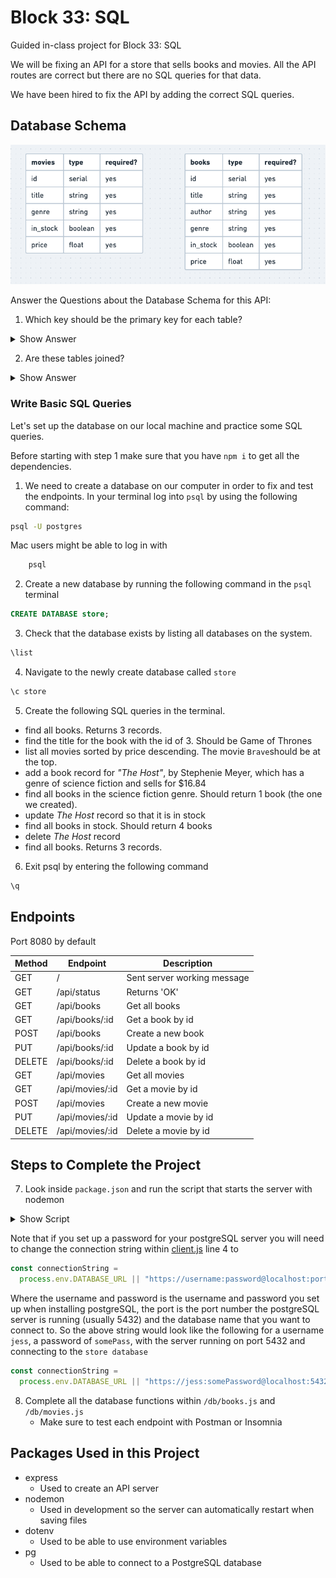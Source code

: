 # Block 33: SQL

Guided in-class project for Block 33: SQL

We will be fixing an API for a store that sells books and movies. 
All the API routes are correct but there are no SQL queries for that data. 

We have been hired to fix the API by adding the correct SQL queries. 

## Database Schema 

![database schema](./db_schema.png)

Answer the Questions about the Database Schema for this API: 

1. Which key should be the primary key for each table?

<details>
    <summary>Show Answer</summary>
    id
</details>

2. Are these tables joined? 

<details>
    <summary>Show Answer</summary>
    No
</details>

### Write Basic SQL Queries

Let's set up the database on our local machine and practice some SQL queries.  

Before starting with step 1 make sure that you have `npm i` to get all the dependencies. 

1. We need to create a database on our computer in order to fix and test the endpoints. In your terminal log into `psql` by using the following command:

```bash
psql -U postgres 
```

Mac users might be able to log in with 

```bash
    psql
```

2. Create a new database by running the following command in the `psql` terminal
```sql
CREATE DATABASE store;
```

3. Check that the database exists by listing all databases on the system. 
```bash
\list
```

4. Navigate to the newly create database called `store`
```bash
\c store
```

5. Create the following SQL queries in the terminal. 

- find all books. Returns 3 records.
- find the title for the book with the id of 3. Should be Game of Thrones 
- list all movies sorted by price descending. The movie `Brave`should be at the top. 
- add a book record for _"The Host"_, by Stephenie Meyer, which has a genre of science fiction and sells for $16.84
- find all books in the science fiction genre. Should return 1 book (the one we created).
- update _The Host_ record so that it is in stock
- find all books in stock. Should return 4 books
- delete _The Host_ record
- find all books. Returns 3 records.

6. Exit psql by entering the following command
```bash
\q
```

## Endpoints 

Port 8080 by default

| Method | Endpoint           | Description                    |
| ------ | ------------------ | ------------------------------ |
| GET    | /                  | Sent server working message    |
| GET    | /api/status        | Returns 'OK'                   |
| GET    | /api/books         | Get all books                  |
| GET    | /api/books/:id     | Get a book by id               |
| POST   | /api/books         | Create a new book              |
| PUT    | /api/books/:id     | Update a book by id            |
| DELETE | /api/books/:id     | Delete a book by id            |
| GET    | /api/movies        | Get all movies                 |
| GET    | /api/movies/:id    | Get a movie by id              |
| POST   | /api/movies        | Create a new movie             |
| PUT    | /api/movies/:id    | Update a movie by id           |
| DELETE | /api/movies/:id    | Delete a movie by id           |

## Steps to Complete the Project 

7. Look inside `package.json` and run the script that starts the server with nodemon
<details>
    <summary>Show Script</summary>
    
```bash
npm run start:dev
```
</details>

Note that if you set up a password for your postgreSQL server you will need to change the connection string within [client.js](./db/client.js) line 4 to 

```js
const connectionString =
  process.env.DATABASE_URL || "https://username:password@localhost:port/dbName";
```

Where the username and password is the username and password you set up when installing postgreSQL, the port is the port number the postgreSQL server is running (usually 5432) and the database name that you want to connect to. So the above string would look like the following for a username `jess`, a password of `somePass`, with the server running on port 5432 and connecting to the `store database`

```js
const connectionString =
  process.env.DATABASE_URL || "https://jess:somePassword@localhost:5432/store";
```

8. Complete all the database functions within `/db/books.js` and `/db/movies.js`
    - Make sure to test each endpoint with Postman or Insomnia  


## Packages Used in this Project
* express
    - Used to create an API server
* nodemon
    - Used in development so the server can automatically restart when saving files
* dotenv 
    - Used to be able to use environment variables 
* pg
    - Used to be able to connect to a PostgreSQL database